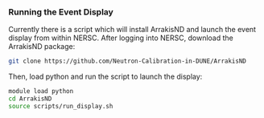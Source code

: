 ### Running the Event Display
Currently there is a script which will install ArrakisND and launch the event display from within NERSC.  After logging into NERSC, download the ArrakisND package:
```bash
git clone https://github.com/Neutron-Calibration-in-DUNE/ArrakisND
```
Then, load python and run the script to launch the display:
```bash
module load python
cd ArrakisND
source scripts/run_display.sh
```
